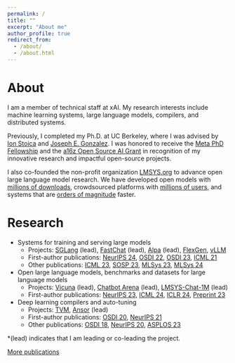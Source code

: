 ```yaml
---
permalink: /
title: ""
excerpt: "About me"
author_profile: true
redirect_from: 
  - /about/
  - /about.html
---
```


# About
I am a member of technical staff at xAI. My research interests include machine learning systems, large language models, compilers, and distributed systems.

Previously, I completed my Ph.D. at UC Berkeley, where I was advised by [Ion Stoica](https://people.eecs.berkeley.edu/~istoica/) and [Joseph E. Gonzalez](https://people.eecs.berkeley.edu/~jegonzal/).
I was honored to receive the [Meta PhD Fellowship](https://research.facebook.com/fellows/zheng-lianmin/) and the [a16z Open Source AI Grant](https://a16z.com/announcing-our-latest-open-source-ai-grants/) in recognition of my innovative research and impactful open-source projects.

I also co-founded the non-profit organization [LMSYS.org](https://lmsys.org/) to advance open large language model research. We have developed open models with <u>millions of downloads</u>, crowdsourced platforms with <u>millions of users</u>, and systems that are <u>orders of magnitude</u> faster.

# Research
- Systems for training and serving large models
   - Projects: [SGLang](https://github.com/sgl-project/sglang/tree/main) (lead), [FastChat](https://github.com/lm-sys/FastChat) (lead), [Alpa](https://github.com/alpa-projects/alpa) (lead), [FlexGen](https://github.com/FMInference/FlexGen), [vLLM](https://github.com/vllm-project/vllm)
   - First-author publications: [NeurIPS 24](https://arxiv.org/abs/2312.07104), [OSDI 22](https://arxiv.org/abs/2201.12023), [OSDI 23](https://arxiv.org/abs/2302.11665), [ICML 21](https://arxiv.org/abs/2104.14129)
   - Other publications: [ICML 23](https://arxiv.org/abs/2303.06865), [SOSP 23](https://arxiv.org/abs/2309.06180), [MLSys 23](https://arxiv.org/abs/2211.05322), [MLSys 24](https://arxiv.org/abs/2311.03285)
- Open large language models, benchmarks and datasets for large language models
   - Projects: [Vicuna](https://lmsys.org/blog/2023-03-30-vicuna/) (lead), [Chatbot Arena](https://chat.lmsys.org/) (lead), [LMSYS-Chat-1M](https://huggingface.co/datasets/lmsys/lmsys-chat-1m) (lead)
   - First-author publications: [NeurIPS 23](https://arxiv.org/abs/2306.05685), [ICML 24](https://arxiv.org/abs/2403.04132), [ICLR 24](https://arxiv.org/abs/2309.11998), [Preprint 23](https://arxiv.org/abs/2311.04850)
- Deep learning compilers and auto-tuning
   - Projects: [TVM](https://tvm.apache.org/), [Ansor](https://tvm.apache.org/docs/how_to/tune_with_autoscheduler/index.html) (lead)
   - First-author publications: [OSDI 20](https://arxiv.org/abs/2006.06762), [NeurIPS 21](https://datasets-benchmarks-proceedings.neurips.cc/paper/2021/hash/a684eceee76fc522773286a895bc8436-Abstract-round1.html)
   - Other publications: [OSDI 18](https://arxiv.org/abs/1802.04799), [NeurIPS 20](https://arxiv.org/pdf/1805.08166.pdf), [ASPLOS 23](https://arxiv.org/abs/2207.04296)

\*(lead) indicates that I am leading or co-leading the project.

[More publications](https://lmzheng.net/publications/)
